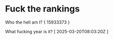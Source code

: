 # Fuck the rankings

Who the hell am I?
{ 15933373 }

What fucking year is it?
[ 2025-03-20T08:03:20Z ]
